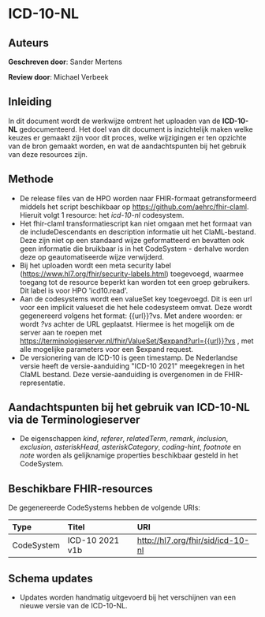 # ICD-10-NL
## Auteurs
__Geschreven door__: Sander Mertens

__Review door__: Michael Verbeek

## Inleiding
In dit document wordt de werkwijze omtrent het uploaden van de __ICD-10-NL__ gedocumenteerd. Het doel van dit document is inzichtelijk maken welke keuzes er gemaakt zijn voor dit proces, welke wijzigingen er ten opzichte van de bron gemaakt worden, en wat de aandachtspunten bij het gebruik van deze resources zijn.

## Methode
- De release files van de HPO worden naar FHIR-formaat getransformeerd middels het script beschikbaar op https://github.com/aehrc/fhir-claml. Hieruit volgt 1 resource: het _icd-10-nl_ codesystem.
- Het fhir-claml transformatiescript kan niet omgaan met het formaat van de includeDescendants en description informatie uit het ClaML-bestand. Deze zijn niet op een standaard wijze geformatteerd en bevatten ook geen informatie die bruikbaar is in het CodeSystem - derhalve worden deze op geautomatiseerde wijze verwijderd.
- Bij het uploaden wordt een meta security label (https://www.hl7.org/fhir/security-labels.html) toegevoegd, waarmee toegang tot de resource beperkt kan worden tot een groep gebruikers. Dit label is voor HPO 'icd10.read'.
- Aan de codesystems wordt een valueSet key toegevoegd. Dit is een url voor een implicit valueset die het hele codesysteem omvat. Deze wordt gegenereerd volgens het format: {{url}}?vs. Met andere woorden: er wordt *?vs* achter de URL geplaatst. Hiermee is het mogelijk om de server aan te roepen met https://terminologieserver.nl/fhir/ValueSet/$expand?url={{url}}?vs , met alle mogelijke parameters voor een $expand request.
- De versionering van de ICD-10 is geen timestamp. De Nederlandse versie heeft de versie-aanduiding "ICD-10 2021" meegekregen in het ClaML bestand. Deze versie-aanduiding is overgenomen in de FHIR-representatie.

## Aandachtspunten bij het gebruik van ICD-10-NL via de Terminologieserver
- De eigenschappen _kind_, _referer_, _relatedTerm_, _remark_, _inclusion_, _exclusion_, _asteriskHead_, _asteriskCategory_, _coding-hint_, _footnote_ en _note_ worden als gelijknamige properties beschikbaar gesteld in het CodeSystem.

## Beschikbare FHIR-resources
De gegenereerde CodeSystems hebben de volgende URIs:

|Type|Titel|URI|
|:---|:---|:---|
|CodeSystem|ICD-10 2021 v1b|http://hl7.org/fhir/sid/icd-10-nl|

## Schema updates
- Updates worden handmatig uitgevoerd bij het verschijnen van een nieuwe versie van de ICD-10-NL.

